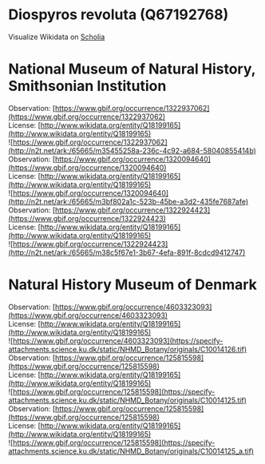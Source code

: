 
Diospyros revoluta (Q67192768)
==============================
  
Visualize Wikidata on [Scholia](https://scholia.toolforge.org/taxon/Q67192768)
# National Museum of Natural History, Smithsonian Institution
  
Observation: [https://www.gbif.org/occurrence/1322937062](https://www.gbif.org/occurrence/1322937062)  
License: [http://www.wikidata.org/entity/Q18199165](http://www.wikidata.org/entity/Q18199165)  
![https://www.gbif.org/occurrence/1322937062](http://n2t.net/ark:/65665/m35455258a-236c-4c92-a684-58040855414b)  
Observation: [https://www.gbif.org/occurrence/1320094640](https://www.gbif.org/occurrence/1320094640)  
License: [http://www.wikidata.org/entity/Q18199165](http://www.wikidata.org/entity/Q18199165)  
![https://www.gbif.org/occurrence/1320094640](http://n2t.net/ark:/65665/m3bf802a1c-523b-45be-a3d2-435fe7687afe)  
Observation: [https://www.gbif.org/occurrence/1322924423](https://www.gbif.org/occurrence/1322924423)  
License: [http://www.wikidata.org/entity/Q18199165](http://www.wikidata.org/entity/Q18199165)  
![https://www.gbif.org/occurrence/1322924423](http://n2t.net/ark:/65665/m38c5f67e1-3b67-4efa-891f-8cdcd9412747)
# Natural History Museum of Denmark
  
Observation: [https://www.gbif.org/occurrence/4603323093](https://www.gbif.org/occurrence/4603323093)  
License: [http://www.wikidata.org/entity/Q18199165](http://www.wikidata.org/entity/Q18199165)  
![https://www.gbif.org/occurrence/4603323093](https://specify-attachments.science.ku.dk/static/NHMD_Botany/originals/C10014126.tif)  
Observation: [https://www.gbif.org/occurrence/125815598](https://www.gbif.org/occurrence/125815598)  
License: [http://www.wikidata.org/entity/Q18199165](http://www.wikidata.org/entity/Q18199165)  
![https://www.gbif.org/occurrence/125815598](https://specify-attachments.science.ku.dk/static/NHMD_Botany/originals/C10014125.tif)  
Observation: [https://www.gbif.org/occurrence/125815598](https://www.gbif.org/occurrence/125815598)  
License: [http://www.wikidata.org/entity/Q18199165](http://www.wikidata.org/entity/Q18199165)  
![https://www.gbif.org/occurrence/125815598](https://specify-attachments.science.ku.dk/static/NHMD_Botany/originals/C10014125_a.tif)